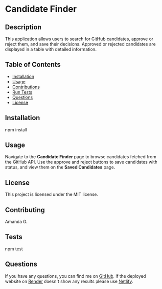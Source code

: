 # Candidate Finder

## Description
This application allows users to search for GitHub candidates, approve or reject them, and save their decisions. Approved or rejected candidates are displayed in a table with detailed information.

## Table of Contents
- [Installation](#installation)
- [Usage](#usage)
- [Contributions](#contributing)
- [Run Tests](#tests)
- [Questions](#questions)
- [License](#license)

## Installation
npm install

## Usage
Navigate to the **Candidate Finder** page to browse candidates fetched from the GitHub API. Use the approve and reject buttons to save candidates with status, and view them on the **Saved Candidates** page.

## License
This project is licensed under the MIT license.

## Contributing
Amanda G.

## Tests

npm test

## Questions
If you have any questions, you can find me on [GitHub](https://github.com/celestialchai). If the deployed website on [Render](https://candidate-search-1-94fm.onrender.com/) doesn't show any results please use [Netlify](https://git-candidatesearch.netlify.app/).